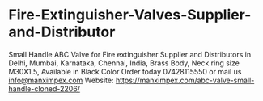 # Fire-Extinguisher-Valves-Supplier-and-Distributor
Small Handle ABC Valve for Fire extinguisher Supplier and Distributors in Delhi, Mumbai, Karnataka, Chennai, India, Brass Body, Neck ring size M30X1.5, Available in Black Color Order today 07428115550 or mail us info@manximpex.com 
Website: https://manximpex.com/abc-valve-small-handle-cloned-2206/
